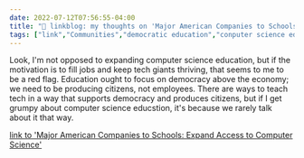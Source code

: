 ```yaml
---
date: 2022-07-12T07:56:55-04:00
title: "🔗 linkblog: my thoughts on 'Major American Companies to Schools: Expand Access to Computer Science'"
tags: ["link","Communities","democratic education","conputer science education","computer science","education","democratic education","democracy and education","democracy"]
---
```

Look, I'm not opposed to expanding computer science education, but if the motivation is to fill jobs and keep tech giants thriving, that seems to me to be a red flag. Education ought to focus on democracy above the economy; we need to be producing citizens, not employees. There are ways to teach tech in a way that supports democracy and produces citizens, but if I get grumpy about computer science educstion, it's because we rarely talk about it that way.
 

[link to 'Major American Companies to Schools: Expand Access to Computer Science'](https://www.edweek.org/technology/major-american-companies-to-schools-expand-access-to-computer-science/2022/07)
